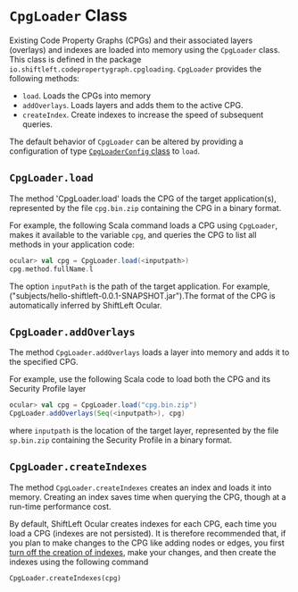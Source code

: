 # `CpgLoader` Class

Existing Code Property Graphs (CPGs) and their associated layers (overlays) and indexes are loaded into memory using the `CpgLoader` class. This class is defined in the package `io.shiftleft.codepropertygraph.cpgloading`. `CpgLoader` provides the following methods:

* `load`. Loads the CPGs into memory
* `addOverlays`. Loads layers and adds them to the active CPG.
* `createIndex`. Create indexes to increase the speed of subsequent queries.

The default behavior of `CpgLoader` can be altered by providing a configuration of type [`CpgLoaderConfig` class](cpgloaderconfig.md) to `load`.

## `CpgLoader.load`

The method 'CpgLoader.load' loads the CPG of the target application(s), represented by the file `cpg.bin.zip` containing the CPG in a binary format.

For example, the following Scala command loads a CPG using `CpgLoader`, makes it available to the variable `cpg`, and queries the CPG to list all methods in your application code:

```scala
ocular> val cpg = CpgLoader.load(<inputpath>)
cpg.method.fullName.l
```

The option `inputPath` is the path of the target application. For example, ("subjects/hello-shiftleft-0.0.1-SNAPSHOT.jar").The format of the CPG is automatically inferred by ShiftLeft Ocular.
  
## `CpgLoader.addOverlays`

The method `CpgLoader.addOverlays` loads a layer into memory and adds it to the specified CPG. 

For example, use the following Scala code to load both the CPG and its Security Profile layer 

```scala
ocular> val cpg = CpgLoader.load("cpg.bin.zip")
CpgLoader.addOverlays(Seq(<inputpath>), cpg)
```
where `inputpath` is the location of the target layer, represented by the file `sp.bin.zip` containing the Security Profile in a binary format.
  
## `CpgLoader.createIndexes`

The method `CpgLoader.createIndexes` creates an index and loads it into memory. Creating an index saves time when querying  the CPG, though at a run-time performance cost.

By default, ShiftLeft Ocular creates indexes for each CPG, each time you load a CPG (indexes are not persisted). It is therefore recommended that, if you plan to make changes to the CPG like adding nodes or edges, you first [turn off the creation of indexes](cpgloaderconfig.md), make your changes, and then create the indexes using the following command

```
CpgLoader.createIndexes(cpg)
```
